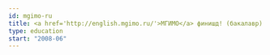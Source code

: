 ```yaml
---
id: mgimo-ru
title: <a href='http://english.mgimo.ru/'>МГИМО</a> финишд! (бакалавр)
type: education
start: "2008-06"
---
```

